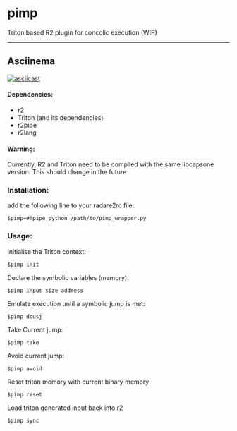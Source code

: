 # pimp
Triton based R2 plugin for concolic execution (WIP)

---
 ## Asciinema
[![asciicast](http://ak42.io/wp-content/uploads/2017/05/scrot.png)](https://asciinema.org/a/ccncic4ab0m7080dxdl4gye5z)
 
#### Dependencies:
   * r2
   * Triton (and its dependencies)
   * r2pipe
   * r2lang

#### Warning:
Currently, R2 and Triton need to be compiled with the same libcapsone version.
This should change in the future


### Installation:
add the following line to your radare2rc file:
```
$pimp=#!pipe python /path/to/pimp_wrapper.py
```

### Usage:
Initialise the Triton context:

`$pimp init`

Declare the symbolic variables (memory):

`$pimp input size address`

Emulate execution until a symbolic jump is met:

`$pimp dcusj`

Take Current jump:

`$pimp take`

Avoid current jump:

`$pimp avoid`

Reset triton memory with current binary memory

`$pimp reset`

Load triton generated input back into r2

`$pimp sync`
